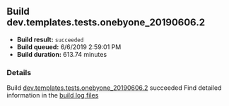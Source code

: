 ## Build dev.templates.tests.onebyone_20190606.2
- **Build result:** `succeeded`
- **Build queued:** 6/6/2019 2:59:01 PM
- **Build duration:** 613.74 minutes
### Details
Build [dev.templates.tests.onebyone_20190606.2](https://winappstudio.visualstudio.com/web/build.aspx?pcguid=a4ef43be-68ce-4195-a619-079b4d9834c2&builduri=vstfs%3a%2f%2f%2fBuild%2fBuild%2f28446) succeeded
Find detailed information in the [build log files](https://uwpctdiags.blob.core.windows.net/buildlogs/dev.templates.tests.onebyone_20190606.2_logs.zip)
